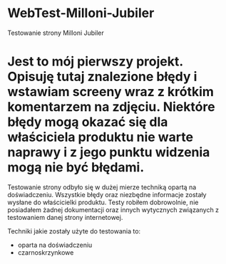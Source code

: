 # WebTest-Milloni-Jubiler
Testowanie strony Milloni Jubiler

# Jest to mój pierwszy projekt. Opisuję tutaj znalezione błędy i wstawiam screeny wraz z krótkim komentarzem na zdjęciu. Niektóre błędy mogą okazać się dla właściciela produktu nie warte naprawy i z jego punktu widzenia mogą nie być błędami.



Testowanie strony odbyło się w dużej mierze techniką opartą na doświadczeniu. Wszystkie błędy oraz niezbędne informacje zostały wysłane do właścicielki produktu.
Testy robiłem dobrowolnie, nie posiadałem żadnej dokumentacji oraz innych wytycznych związanych z testowaniem danej strony internetowej.

Techniki jakie zostały użyte do testowania to:
- oparta na doświadczeniu
- czarnoskrzynkowe
  
